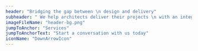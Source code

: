 ```yaml
---
header: "Bridging the gap between \n design and delivery"
subheader: " We help architects deliver their projects \n with an integrated and cusomised workflow."
imageFileName: "header-bg.png"
jumpToAnchor: "Services"
jumpToAnchorText: "Start a conversation with us today"
iconName: "DownArrowIcon"
---
```

